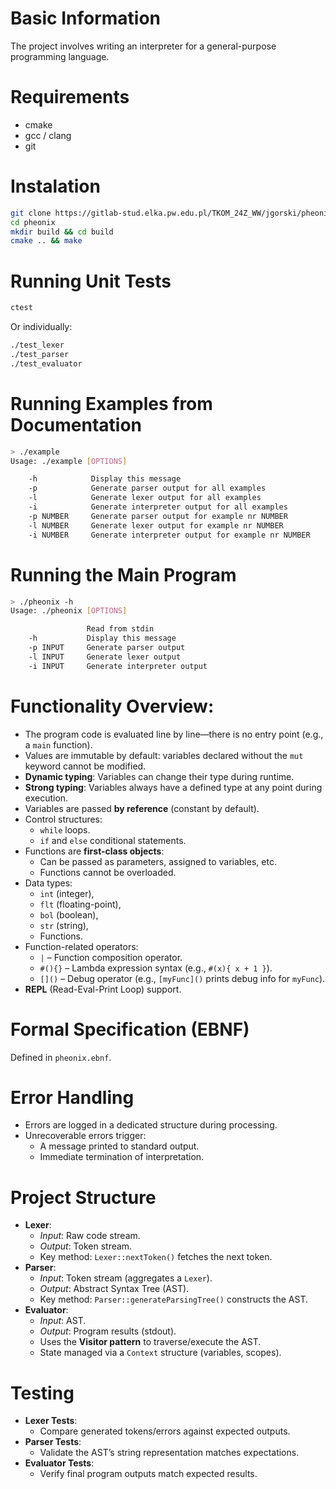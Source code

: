 # Basic Information

The project involves writing an interpreter for a general-purpose programming
language.

# Requirements

* cmake
* gcc / clang
* git

# Instalation

```bash
git clone https://gitlab-stud.elka.pw.edu.pl/TKOM_24Z_WW/jgorski/pheonix.git
cd pheonix
mkdir build && cd build
cmake .. && make
```

# Running Unit Tests

```bash
ctest
```

Or individually:

``` bash 
./test_lexer
./test_parser
./test_evaluator
```

# Running Examples from Documentation
```bash
> ./example
Usage: ./example [OPTIONS]

    -h            Display this message
    -p            Generate parser output for all examples
    -l            Generate lexer output for all examples
    -i            Generate interpreter output for all examples
    -p NUMBER     Generate parser output for example nr NUMBER
    -l NUMBER     Generate lexer output for example nr NUMBER
    -i NUMBER     Generate interpreter output for example nr NUMBER
```

# Running the Main Program

```bash
> ./pheonix -h
Usage: ./pheonix [OPTIONS]

                 Read from stdin
    -h           Display this message
    -p INPUT     Generate parser output
    -l INPUT     Generate lexer output
    -i INPUT     Generate interpreter output
```


# Functionality Overview:
* The program code is evaluated line by line—there is no entry point (e.g., a `main` function).
* Values are immutable by default: variables declared without the `mut` keyword cannot be modified.
* **Dynamic typing**: Variables can change their type during runtime.
* **Strong typing**: Variables always have a defined type at any point during execution.
* Variables are passed **by reference** (constant by default).
* Control structures:
  - `while` loops.
  - `if` and `else` conditional statements.
* Functions are **first-class objects**:
  - Can be passed as parameters, assigned to variables, etc.
  - Functions cannot be overloaded.
* Data types:
  - `int` (integer),
  - `flt` (floating-point),
  - `bol` (boolean),
  - `str` (string),
  - Functions.
* Function-related operators:
  - `|` – Function composition operator.
  - `#(){}` – Lambda expression syntax (e.g., `#(x){ x + 1 }`).
  - `[]()` – Debug operator (e.g., `[myFunc]()` prints debug info for `myFunc`).
* **REPL** (Read-Eval-Print Loop) support.


# Formal Specification (EBNF)
Defined in `pheonix.ebnf`.

# Error Handling
* Errors are logged in a dedicated structure during processing.
* Unrecoverable errors trigger:
  - A message printed to standard output.
  - Immediate termination of interpretation.

# Project Structure
* **Lexer**:
  - *Input*: Raw code stream.
  - *Output*: Token stream.
  - Key method: `Lexer::nextToken()` fetches the next token.
* **Parser**:
  - *Input*: Token stream (aggregates a `Lexer`).
  - *Output*: Abstract Syntax Tree (AST).
  - Key method: `Parser::generateParsingTree()` constructs the AST.
* **Evaluator**:
  - *Input*: AST.
  - *Output*: Program results (stdout).
  - Uses the **Visitor pattern** to traverse/execute the AST.
  - State managed via a `Context` structure (variables, scopes).

# Testing
* **Lexer Tests**:
  - Compare generated tokens/errors against expected outputs.
* **Parser Tests**:
  - Validate the AST’s string representation matches expectations.
* **Evaluator Tests**:
  - Verify final program outputs match expected results.
